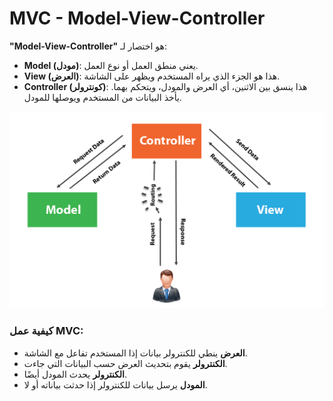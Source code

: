 # MVC - Model-View-Controller

**"Model-View-Controller"** هو اختصار لـ:

- **Model (مودل)**: يعني منطق العمل أو نوع العمل.
- **View (العرض)**: هذا هو الجزء الذي يراه المستخدم ويظهر على الشاشة.
- **Controller (كونترولر)**: هذا ينسق بين الاثنين، أي العرض والمودل، ويتحكم بهما. يأخذ البيانات من المستخدم ويوصلها للمودل.

![مثال توضيحي](https://github.com/MustafaPG/My-Projects/blob/main/Topics/MVC/pic/mvc.png)

### كيفية عمل MVC:
- **العرض** ينطي للكنترولر بيانات إذا المستخدم تفاعل مع الشاشة.
- **الكنترولر** يقوم بتحديث العرض حسب البيانات التي جاءت.
- **الكنترولر** يحدث المودل أيضًا.
- **المودل** يرسل بيانات للكنترولر إذا حدثت بياناته أو لا.